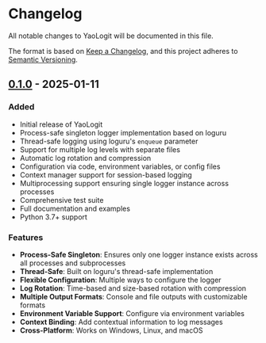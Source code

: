# Changelog

All notable changes to YaoLogit will be documented in this file.

The format is based on [Keep a Changelog](https://keepachangelog.com/en/1.0.0/),
and this project adheres to [Semantic Versioning](https://semver.org/spec/v2.0.0.html).

## [0.1.0] - 2025-01-11

### Added
- Initial release of YaoLogit
- Process-safe singleton logger implementation based on loguru
- Thread-safe logging using loguru's `enqueue` parameter
- Support for multiple log levels with separate files
- Automatic log rotation and compression
- Configuration via code, environment variables, or config files
- Context manager support for session-based logging
- Multiprocessing support ensuring single logger instance across processes
- Comprehensive test suite
- Full documentation and examples
- Python 3.7+ support

### Features
- **Process-Safe Singleton**: Ensures only one logger instance exists across all processes and subprocesses
- **Thread-Safe**: Built on loguru's thread-safe implementation
- **Flexible Configuration**: Multiple ways to configure the logger
- **Log Rotation**: Time-based and size-based rotation with compression
- **Multiple Output Formats**: Console and file outputs with customizable formats
- **Environment Variable Support**: Configure via environment variables
- **Context Binding**: Add contextual information to log messages
- **Cross-Platform**: Works on Windows, Linux, and macOS

[0.1.0]: https://github.com/yourusername/yaologit/releases/tag/v0.1.0
